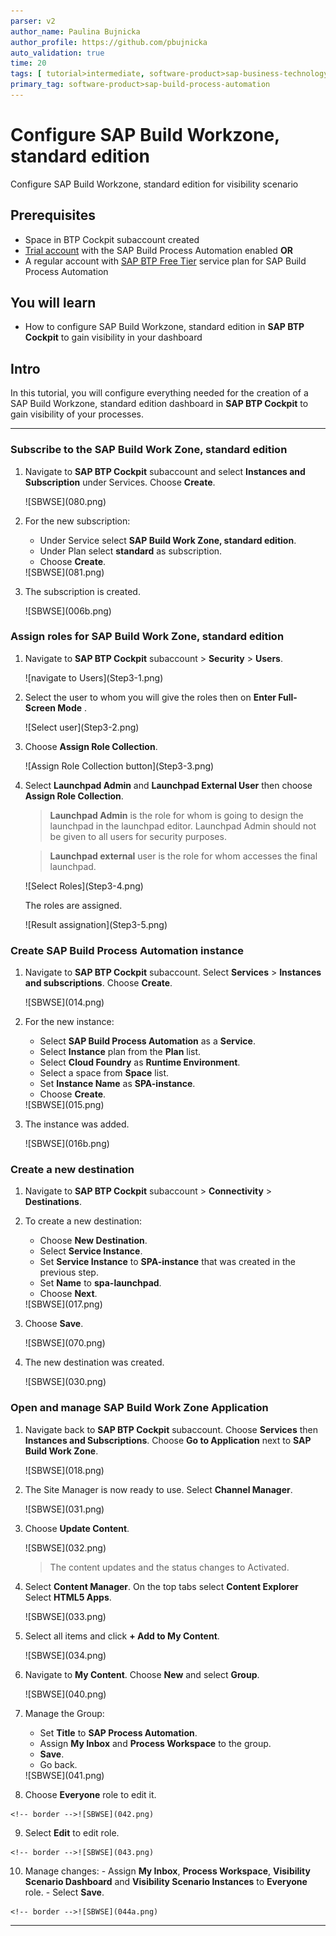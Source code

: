 ```yaml
---
parser: v2
author_name: Paulina Bujnicka
author_profile: https://github.com/pbujnicka
auto_validation: true
time: 20
tags: [ tutorial>intermediate, software-product>sap-business-technology-platform, tutorial>free-tier]
primary_tag: software-product>sap-build-process-automation
---
```


# Configure SAP Build Workzone, standard edition
<!-- description --> Configure SAP Build Workzone, standard edition for visibility scenario

## Prerequisites
 - Space in BTP Cockpit subaccount created
 - [Trial account](https://blogs.sap.com/2022/09/09/sap-process-automation-now-available-in-your-trail-account/) with the SAP Build Process Automation enabled **OR**
 - A regular account with [SAP BTP Free Tier](spa-subscribe-booster) service plan for SAP Build Process Automation


## You will learn
  - How to configure SAP Build Workzone, standard edition in **SAP BTP Cockpit** to gain visibility in your dashboard

## Intro
In this tutorial, you will configure everything needed for the creation of a SAP Build Workzone, standard edition dashboard in **SAP BTP Cockpit** to gain visibility of your processes.

---

### Subscribe to the SAP Build Work Zone, standard edition

1.  Navigate to **SAP BTP Cockpit** subaccount and select **Instances and Subscription** under Services. Choose **Create**.

    <!-- border -->![SBWSE](080.png)

2. For the new subscription:
    - Under Service select **SAP Build Work Zone, standard edition**.
    - Under Plan select **standard** as subscription.
    - Choose **Create**.

    <!-- border -->![SBWSE](081.png)

3. The subscription is created.
   
    <!-- border -->![SBWSE](006b.png)   


### Assign roles for SAP Build Work Zone, standard edition

1. Navigate to **SAP BTP Cockpit** subaccount > **Security** > **Users**.

    <!-- border -->![navigate to Users](Step3-1.png)

2.  Select the user to whom you will give the roles then on **Enter Full-Screen Mode** .

    <!-- border -->![Select user](Step3-2.png)

3.  Choose **Assign Role Collection**.

    <!-- border -->![Assign Role Collection button](Step3-3.png)

4.  Select **Launchpad Admin** and **Launchpad External User** then choose **Assign Role Collection**. 

    > **Launchpad Admin** is the role for whom is going to design the launchpad in the launchpad editor. Launchpad Admin should not be given to all users for security purposes.
    
    > **Launchpad external** user is the role for whom accesses the final launchpad. 

    <!-- border -->![Select Roles](Step3-4.png)

    The roles are assigned.

    <!-- border -->![Result assignation](Step3-5.png)

   

### Create SAP Build Process Automation instance

1.  Navigate to **SAP BTP Cockpit** subaccount. Select **Services** > **Instances and subscriptions**. Choose **Create**.

    <!-- border -->![SBWSE](014.png)  

2.  For the new instance:
    -  Select **SAP Build Process Automation** as a **Service**.
    -  Select **Instance** plan from the **Plan** list.
    -  Select **Cloud Foundry** as **Runtime Environment**.
    -  Select a space from **Space** list.
    -  Set **Instance Name** as **SPA-instance**.
    -  Choose **Create**. 

    <!-- border -->![SBWSE](015.png)

3. The instance was added.

    <!-- border -->![SBWSE](016b.png)

### Create a new destination

1.  Navigate to **SAP BTP Cockpit** subaccount > **Connectivity** > **Destinations**.

2.  To create a new destination:
    -  Choose **New Destination**.
    -  Select **Service Instance**.
    -  Set **Service Instance** to **SPA-instance** that was created in the previous step.
    -  Set **Name** to **spa-launchpad**.
    -  Choose **Next**.

    <!-- border -->![SBWSE](017.png) 

3.  Choose **Save**. 

    <!-- border -->![SBWSE](070.png) 

4. The new destination was created.

    <!-- border -->![SBWSE](030.png) 


### Open and manage SAP Build Work Zone Application

1.  Navigate back to **SAP BTP Cockpit** subaccount. Choose **Services** then **Instances and Subscriptions**. Choose **Go to Application** next to **SAP Build Work Zone**.

    <!-- border -->![SBWSE](018.png) 

2. The Site Manager is now ready to use. Select **Channel Manager**.

    <!-- border -->![SBWSE](031.png)

3.  Choose **Update Content**.

    <!-- border -->![SBWSE](032.png)
    
    > The content updates and the status changes to Activated.

4.  Select **Content Manager**. On the top tabs select **Content Explorer** Select **HTML5 Apps**.

    <!-- border -->![SBWSE](033.png)

5.  Select all items and click **+ Add to My Content**.

    <!-- border -->![SBWSE](034.png)

6.  Navigate to **My Content**. Choose **New** and select **Group**.

    <!-- border -->![SBWSE](040.png)

7.  Manage the Group:
    - Set **Title** to **SAP Process Automation**.
    - Assign **My Inbox** and **Process Workspace** to the group.
    - **Save**.
    - Go back. 

    <!-- border -->![SBWSE](041.png)

8.   Choose **Everyone** role to edit it.

    <!-- border -->![SBWSE](042.png)

9.   Select **Edit** to edit role.

    <!-- border -->![SBWSE](043.png)

10.  Manage changes:
    - Assign **My Inbox**, **Process Workspace**, **Visibility Scenario Dashboard** and **Visibility Scenario Instances** to **Everyone** role.
    - Select **Save**.

    <!-- border -->![SBWSE](044a.png)


---
